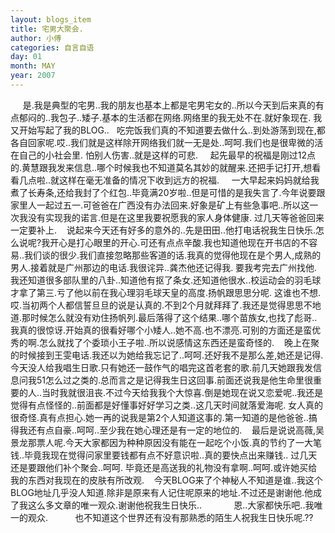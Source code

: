 ```yaml
---
layout: blogs_item
title: 宅男大聚会.
author: 小傅
categories: 自言自语
day: 01
month: MAY
year: 2007
---
```





&nbsp;&nbsp;&nbsp;&nbsp;
是.我是典型的宅男..我的朋友也基本上都是宅男宅女的..所以今天到后来真的有点郁闷的..我包子..矮子.基本的生活都在网络.网络里的我无处不在.就好象现在.
我又开始写起了我的BLOG..&nbsp;&nbsp;
吃完饭我们真的不知道要去做什么..到处游荡到现在,都各自回家呢.哎..我们就是这样除开网络我们就一无是处..呵呵.我们也是很卑微的活在自己的小社会里.
怕别人伤害..就是这样的可悲.
&nbsp;&nbsp;&nbsp;
起先最早的祝福是刚过12点的.黄慧跟我发来信息..哪个时候我也不知道莫名其妙的就醒来.还把手记打开,想看看几点啦..就这样在毫无准备的情况下收到远方的祝福.
&nbsp;&nbsp;&nbsp;
一大早起来妈妈就给我煮了长寿条,还给我封了个红包..毕竟满20岁啦..但是可惜的是我失言了.今年说要跟家里人一起过五一.可爸爸在广西没有办法回来.好象是矿上有些急事吧..所以这一次我没有实现我的诺言.但是在这里我要祝愿我的家人身体健康.
过几天等爸爸回来一定要补上.
&nbsp;&nbsp;&nbsp;说起来今天还有好多的意外的..先是田田..他打电话祝我生日快乐.怎么说呢?我开心是打心眼里的开心.可还有点点辛酸.我也知道他现在开书店的不容易..我们谈的很少.我们直接忽略那些客道的话.我真的觉得他现在是个男人,成熟的男人.接着就是广州那边的电话.我很诧异..龚杰他还记得我.
要我考完去广州找他.我还知道很多部队里的八卦..知道他有抠了条女.还知道他很水..校运动会的羽毛球才拿了第三.亏了他以前在我心理羽毛球天皇的高度.扬帆跟思思分呢.
这谁也不想.哎.当初两个人都信誓旦旦的说是认真的.不到2个月就拜拜了.我还是觉得思思不地道.那时候怎么就没有劝住扬帆列.最后落得了这个结果..哪个苗族女,也找了彪哥..我真的很惊讶.开始真的很看好哪个小矮人..她不高.也不漂亮.可别的方面还是蛮优秀的啊.怎么就找了个委琐小王子啦..所以说感情这东西还是蛮奇怪的.
&nbsp;&nbsp;
晚上在聚的时候接到王雯电话.我还以为她给我忘记了..呵呵.还好我不是那么差,她还是记得.今天没人给我唱生日歌.只有她还一鼓作气的唱完这首老套的歌.前几天她跟我发信息问我51怎么过之类的.总而言之是记得我生日这回事.前面还说我是他生命里很重要的人..当时我就很沮丧.不过今天给我我个大惊喜.倒是她现在说又恋爱呢..我还是觉得有点怪怪的..前面都是好懂事好好学习之类..这几天时间就落爱海呢.
女人真的很奇怪.真有点担心.她一再的说我是第2个人知道这事的.第一知道的是他爸爸..搞得我还有点自豪..呵呵..至少我在她心理还是有一定的地位的.
&nbsp;&nbsp;
最后是说说高薇,吴景龙那票人呢.今天大家都因为种种原因没有能在一起吃个小饭.真的节约了一大笔钱..毕竟我现在觉得问家里要钱都有点不好意识啦..真的要快点出来赚钱..
过几天还是要跟他们补个聚会..呵呵.
毕竟还是高送我的礼物没有拿啊..呵呵.或许她买给我的东西对我现在的皮肤有所改观.
&nbsp;&nbsp;
今天BLOG来了个神秘人不知道是谁..我这个BLOG地址几乎没人知道.除非是原来有人记住呢原来的地址.不过还是谢谢他.他成了我这么多文章的唯一观众.谢谢他祝我生日快乐..
&nbsp;&nbsp;&nbsp;&nbsp;
&nbsp;&nbsp;
&nbsp;&nbsp;&nbsp;&nbsp;恩..大家都快乐吧..我唯一的观众.
&nbsp;
&nbsp;
&nbsp;
&nbsp;&nbsp;&nbsp;&nbsp;也不知道这个世界还有没有那熟悉的陌生人祝我生日快乐呢.??&nbsp;&nbsp;&nbsp;




